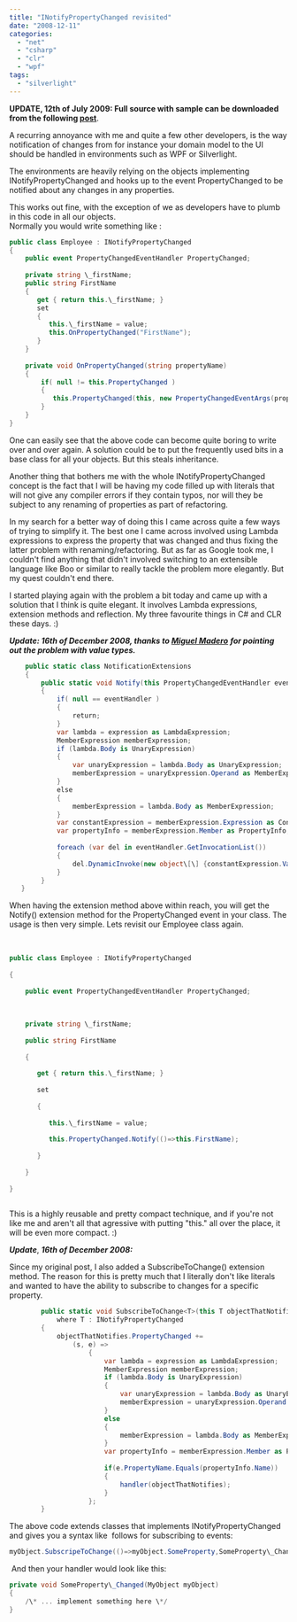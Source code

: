 ```yaml
---
title: "INotifyPropertyChanged revisited"
date: "2008-12-11"
categories: 
  - "net"
  - "csharp"
  - "clr"
  - "wpf"
tags: 
  - "silverlight"
---
```


**UPDATE, 12th of July 2009: Full source with sample can be downloaded from the following [post](/post/2009/07/11/Extensions-and-Helpers-for-Silverlight-and-WPF.aspx)**. 

A recurring annoyance with me and quite a few other developers, is the way notification of changes from for instance your domain model to the UI should be handled in environments such as WPF or Silverlight.  
  
The environments are heavily relying on the objects implementing INotifyPropertyChanged and hooks up to the event PropertyChanged to be notified about any changes in any properties.  
  
This works out fine, with the exception of we as developers have to plumb in this code in all our objects.  
Normally you would write something like :  
  
```csharp  
public class Employee : INotifyPropertyChanged  
{  
    public event PropertyChangedEventHandler PropertyChanged;  
  
    private string \_firstName;  
    public string FirstName  
    {  
       get { return this.\_firstName; }  
       set  
       {  
          this.\_firstName = value;  
          this.OnPropertyChanged("FirstName");  
       }  
    }  
  
    private void OnPropertyChanged(string propertyName)  
    {  
        if( null != this.PropertyChanged )  
        {  
           this.PropertyChanged(this, new PropertyChangedEventArgs(propertyName));  
        }  
    }  
}  
```  
  
One can easily see that the above code can become quite boring to write over and over again. A solution could be to put the frequently used bits in a base class for all your objects. But this steals inheritance.  
  
Another thing that bothers me with the whole INotifyPropertyChanged concept is the fact that I will be having my code filled up with literals that will not give any compiler errors if they contain typos, nor will they be subject to any renaming of properties as part of refactoring.  
  
In my search for a better way of doing this I came across quite a few ways of trying to simplify it. The best one I came across involved using Lambda expressions to express the property that was changed and thus fixing the latter problem with renaming/refactoring. But as far as Google took me, I couldn't find anything that didn't involved switching to an extensible language like Boo or similar to really tackle the problem more elegantly. But my quest couldn't end there.  
  
I started playing again with the problem a bit today and came up with a solution that I think is quite elegant. It involves Lambda expressions, extension methods and reflection. My three favourite things in C# and CLR these days. :)  

_**Update: 16th of December 2008, thanks to [Miguel Madero](http://www.miguelmadero.com/)**_ _**for pointing out the problem with value types.**_

```csharp  
    public static class NotificationExtensions  
    {  
        public static void Notify(this PropertyChangedEventHandler eventHandler, Expression<Func<object>> expression)  
        {  
            if( null == eventHandler )  
            {  
                return;  
            }  
            var lambda = expression as LambdaExpression;  
            MemberExpression memberExpression;  
            if (lambda.Body is UnaryExpression)  
            {  
                var unaryExpression = lambda.Body as UnaryExpression;  
                memberExpression = unaryExpression.Operand as MemberExpression;  
            }  
            else  
            {  
                memberExpression = lambda.Body as MemberExpression;  
            }  
            var constantExpression = memberExpression.Expression as ConstantExpression;  
            var propertyInfo = memberExpression.Member as PropertyInfo;  
              
            foreach (var del in eventHandler.GetInvocationList())  
            {  
                del.DynamicInvoke(new object\[\] {constantExpression.Value, new PropertyChangedEventArgs(propertyInfo.Name)});  
            }  
        }  
   }  
```  
  
When having the extension method above within reach, you will get the Notify() extension method for the PropertyChanged event in your class. The usage is then very simple. Lets revisit our Employee class again.  
   
```csharp  
  
public class Employee : INotifyPropertyChanged  
  
{  
  
    public event PropertyChangedEventHandler PropertyChanged;  
  
  
  
    private string \_firstName;  
  
    public string FirstName  
  
    {  
  
       get { return this.\_firstName; }  
  
       set  
  
       {  
  
          this.\_firstName = value;  
  
          this.PropertyChanged.Notify(()=>this.FirstName);  
  
       }  
  
    }  
  
}  
  
```  
  
  
This is a highly reusable and pretty compact technique, and if you're not like me and aren't all that agressive with putting "this." all over the place, it will be even more compact. :)  

_**Update**_, _**16th of December 2008:**_

Since my original post, I also added a SubscribeToChange() extension method. The reason for this is pretty much that I literally don't like literals and wanted to have the ability to subscribe to changes for a specific property.

```csharp  
        public static void SubscribeToChange<T>(this T objectThatNotifies, Expression<Func<object>> expression, PropertyChangedEventHandler<T> handler)  
            where T : INotifyPropertyChanged  
        {  
            objectThatNotifies.PropertyChanged +=  
                (s, e) =>  
                    {  
                        var lambda = expression as LambdaExpression;  
                        MemberExpression memberExpression;  
                        if (lambda.Body is UnaryExpression)  
                        {  
                            var unaryExpression = lambda.Body as UnaryExpression;  
                            memberExpression = unaryExpression.Operand as MemberExpression;  
                        }  
                        else  
                        {  
                            memberExpression = lambda.Body as MemberExpression;  
                        }  
                        var propertyInfo = memberExpression.Member as PropertyInfo;  
  
                        if(e.PropertyName.Equals(propertyInfo.Name))  
                        {  
                            handler(objectThatNotifies);  
                        }  
                    };  
        }  
```

The above code extends classes that implements INotifyPropertyChanged and gives you a syntax like  follows for subscribing to events:

```csharp  
myObject.SubscripeToChange(()=>myObject.SomeProperty,SomeProperty\_Changed);  
```

 And then your handler would look like this:

```csharp  
private void SomeProperty\_Changed(MyObject myObject)  
{  
    /\* ... implement something here \*/  
}  
```
